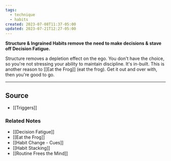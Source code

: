 ```yaml
---
tags:
  - technique
  - habits
created: 2023-07-08T11:37-05:00
updated: 2023-07-21T12:27-05:00
---
```

**Structure & Ingrained Habits remove the need to make decisions & stave off Decision Fatigue.**

Structure removes a depletion effect on the ego. You don't have the choice, so you're not stressing your ability to maintain discipline. It's in-built. This is another reason to [[Eat the Frog]] (eat the frog). Get it out and over with, then you're good to go.

---

## Source
- [[Triggers]]

### Related Notes
- [[Decision Fatigue]] 
- [[Eat the Frog]] 
- [[Habit Change - Cues]] 
- [[Habit Stacking]] 
- [[Routine Frees the Mind]]